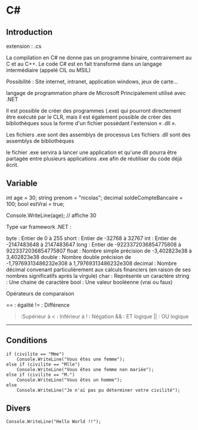 C#
===================

Introduction
-------------------
extension : .cs

La compilation en C# ne donne pas un programme binaire, contrairement au C et au C++.
Le code C# est en fait transformé dans un langage intermédiaire (appelé CIL ou MSIL)

Possibilité : Site internet, intranet, application windows, jeux de carte...

langage de programmation phare de Microsoft
Principalement utilisé avec .NET

Il est possible de créer des programmes (.exe) qui pourront directement être exécuté par le CLR,
mais il est également possible de créer des bibliothèques sous la forme d'un fichier possédant l'extension « .dll ».

Les fichiers .exe sont des assemblys de processus
Les fichiers .dll sont des assemblys de bibliothèques

le fichier .exe servira à lancer une application et qu'une dll pourra être partagée
 entre plusieurs applications .exe afin de réutiliser du code déjà écrit.



Variable
-------------------


  int age = 30;
  string prenom = "nicolas";
  decimal soldeCompteBancaire = 100;
  bool estVrai = true;

  Console.WriteLine(age); // affiche 30

Type var framework .NET :


  byte : Entier de 0 à 255
  short : Entier de -32768 à 32767
  int : Entier de -2147483648 à 2147483647
  long : Entier de -9223372036854775808 à 9223372036854775807
  float : Nombre simple précision de -3,402823e38 à 3,402823e38
  double : Nombre double précision de -1,79769313486232e308 à 1,79769313486232e308
  decimal : Nombre décimal convenant particulièrement aux calculs financiers (en raison de ses nombres significatifs après la virgule)
  char : Représente un caractère
  string : Une chaine de caractère
  bool : Une valeur booléenne (vrai ou faux)


Opérateurs de comparaison


  == : égalité
  !=  : Différence
  > :Supérieur à
  < : Inférieur à
  ! : Négation
  && : ET logique
  || : OU logique

-------------------


Conditions
-------------------


    if (civilite == "Mme")
        Console.WriteLine("Vous êtes une femme");
    else if (civilite == "Mlle")
        Console.WriteLine("Vous êtes une femme non mariée");
    else if (civilite == "M.")
        Console.WriteLine("Vous êtes un homme");
    else
        Console.WriteLine("Je n'ai pas pu déterminer votre civilité");


Divers
-------------------


    Console.WriteLine("Hello World !!");
